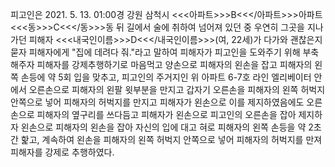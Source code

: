 피고인은 2021. 5. 13. 01:00경 강원 삼척시 <<<아파트>>>B<<</아파트>>>아파트 <<<동>>>C<<</동>>>동 뒤 길에서 술에 취하여 넘어져 있던 중 우연히 그곳을 지나가던 피해자 <<<내국인이름>>>D<<</내국인이름>>>(여, 22세)가 다가와 괜찮은지 묻자 피해자에게 "집에 데려다 줘."라고 말하여 피해자가 피고인을 도와주기 위해 부축해주자 피해자를 강제추행하기로 마음먹고 양손으로 피해자의 왼손을 잡고 피해자의 왼쪽 손등에 약 5회 입을 맞추고, 피고인의 주거지인 위 아파트 6-7호 라인 엘리베이터 안에서 오른손으로 피해자의 왼팔 윗부분을 만지고 갑자기 오른손을 피해자의 왼쪽 허벅지 안쪽으로 넣어 피해자의 허벅지를 만지고 피해자가 왼손으로 이를 제지하였음에도 오른손으로 피해자의 옆구리를 쓰다듬고 피해자가 왼손으로 피고인의 오른손을 잡아 제지하자 왼손으로 피해자의 왼손을 잡아 자신의 입에 대고 혀로 피해자의 왼쪽 손등을 약 2초간 핥고, 계속하여 왼손을 피해자의 왼쪽 허벅지 안쪽으로 넣어 피해자의 허벅지를 만져 피해자를 강제로 추행하였다.
